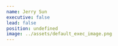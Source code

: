 ```yaml
---
name: Jerry Sun
executive: false
lead: false
position: undefined
image: ../assets/default_exec_image.png
---
```

